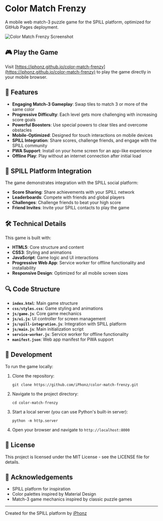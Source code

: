 # Color Match Frenzy

A mobile web match-3 puzzle game for the SPILL platform, optimized for GitHub Pages deployment.

![Color Match Frenzy Screenshot](images/screenshot1.jpg)

## 🎮 Play the Game

Visit [https://iphonz.github.io/color-match-frenzy](https://iphonz.github.io/color-match-frenzy) to play the game directly in your mobile browser.

## 🌟 Features

- **Engaging Match-3 Gameplay**: Swap tiles to match 3 or more of the same color
- **Progressive Difficulty**: Each level gets more challenging with increasing score goals
- **Powerful Boosters**: Use special powers to clear tiles and overcome obstacles
- **Mobile-Optimized**: Designed for touch interactions on mobile devices
- **SPILL Integration**: Share scores, challenge friends, and engage with the SPILL community
- **PWA Support**: Install on your home screen for an app-like experience
- **Offline Play**: Play without an internet connection after initial load

## 📱 SPILL Platform Integration

The game demonstrates integration with the SPILL social platform:

- **Score Sharing**: Share achievements with your SPILL network
- **Leaderboards**: Compete with friends and global players
- **Challenges**: Challenge friends to beat your high score
- **Friend Invites**: Invite your SPILL contacts to play the game

## 🛠️ Technical Details

This game is built with:

- **HTML5**: Core structure and content
- **CSS3**: Styling and animations
- **JavaScript**: Game logic and UI interactions
- **Progressive Web App**: Service worker for offline functionality and installability
- **Responsive Design**: Optimized for all mobile screen sizes

## 🔍 Code Structure

- **`index.html`**: Main game structure
- **`css/styles.css`**: Game styling and animations
- **`js/game.js`**: Core game mechanics
- **`js/ui.js`**: UI controller for screen management
- **`js/spill-integration.js`**: Integration with SPILL platform
- **`js/main.js`**: Main initialization script
- **`service-worker.js`**: Service worker for offline functionality
- **`manifest.json`**: Web app manifest for PWA support

## 🚀 Development

To run the game locally:

1. Clone the repository:
   ```
   git clone https://github.com/iPhonz/color-match-frenzy.git
   ```

2. Navigate to the project directory:
   ```
   cd color-match-frenzy
   ```

3. Start a local server (you can use Python's built-in server):
   ```
   python -m http.server
   ```

4. Open your browser and navigate to `http://localhost:8000`

## 📝 License

This project is licensed under the MIT License - see the LICENSE file for details.

## 🙏 Acknowledgements

- SPILL platform for inspiration
- Color palettes inspired by Material Design
- Match-3 game mechanics inspired by classic puzzle games

---

Created for the SPILL platform by [iPhonz](https://github.com/iPhonz)